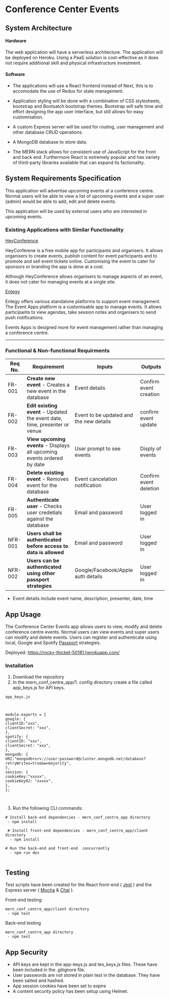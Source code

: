 # Conference Center Events

## System Architecture

#### Hardware

The web application will have a serverless architecture. The application will be deployed on Heroku. Using a PaaS solution is cost-effective as it does not require additional skill and physical infrastructure investment.

#### Software

- The applications will use a React frontend instead of Next, this is to accomodate the use of Redux for state management.

- Application styling will be done with a combination of CSS stylesheets, bootstrap and Bootsatch bootstrap themes. Bootstrap will safe time and effort designing the app user interface, but still allows for easy customisation.

- A custom Express server will be used for routing, user management and other database CRUD operations.

- A MongoDB database to store data.

- The MERN stack allows for consistent use of JavaScript for the front and back end. Furthermore React is extremely popular and has variety of third-party libraries available that can expand its factionality.

## System Requirements Specification

This application will advertise upcoming events at a conference centre. Normal users will be able to view a list of upcoming events and a super user (admin) would be able to add, edit and delete events.

This application will be used by external users who are interested in upcoming events.

### Existing Applications with Similar Functionality

[HeyConference](https://heyconference.com/)

HeyConferene is a free mobile app for participants and organisers. It allows organisers to create events, publish content for event participants and to promote and sell event tickets online. Customising the event to cater for sponsors or branding the app is done at a cost.

Although HeyConference allows organisers to manage aspects of an event, it does not cater for managing events at a single site.

[Entegy](https://entegy.com.au)

Entegy offers various standalone platforms to support event management. The Event Apps platform is a customisable app to manage events. It allows participants to view agendas, take session notes and organisers to send push notifications.

Events Apps is designed more for event management rather than managing a conference centre.

---

### Functional & Non-functional Requirments

| Req No. | Requirement                                                                   | Inputs                                  | Outputs                |
| ------- | ----------------------------------------------------------------------------- | --------------------------------------- | ---------------------- |
| FR-001  | <b>Create new event</b> - Creates a new event in the database                 | Event details                           | Confirm event creation |
| FR-002  | <b>Edit existing event</b> - Updated the event date, time, presenter or venue | Event to be updated and the new details | confirm event update   |
| FR-003  | <b>View upcoming events</b> - Displays all upcoming events ordered by date    | User prompt to see events               | Disply of events       |
| FR-004  | <b>Delete existing event</b> - Removes event for the database                 | Event cancelation notification          | Confirm event deletion |
| FR-005  | <b>Authenticate user</b> - Checks user credetials against the database        | Email and password                      | User logged in         |
| NFR-001 | <b>Users shall be authenticated before access to data is allowed</b>          | Email and password                      | User logged in         |
| NFR-002 | <b>Users can be authenticated using other passport strategies</b>             | Google/Facebook/Apple auth details      | User logged in         |

- Event details include event name, description, presenter, date, time

## App Usage

The Conference Center Events app allows users to view, modify and delete conference centre events. Normal users can view events and super users can modify and delete events. Users can register and authenticate using local, Google and Spotify [Passport](https://www.passportjs.org/) strategies.

Deployed: https://rocky-thicket-50181.herokuapp.com/

### Installation

1. Download the repository
2. In the mern_conf_centre_app/1. config directory create a file called app_keys.js for API keys.

```
app_keys.js



module.exports = {
google: {
clientID:"xxx",
clientSecret: "xxx",
},
spotify: {
clientID: "xxx",
clientSecret: "xxx",
},
mongodb: {
URI:"mongodb+srv://user:password@cluster.mongodb.net/database?retryWrites=true&w=majority",
},
session: {
cookieKey:"xxxxx",
cookieKey02: "xxxxx",
},
};



```

3. Run the following CLI commands:

```
# Install back-end dependencies - mern_conf_centre_app directory
 - npm install

 # Install front-end dependencies - mern_conf_centre_app/client directory
  - npm install

# Run the back-end and front-end  concurrently
  - npm run dev


```

## Testing

Test scripts have been created for the React front-end ( [Jest](https://jestjs.io/) ) and the Express server ( [Mocha](https://mochajs.org/) & [Chai](https://www.chaijs.com/) ).

Front-end testing:

```
mern_conf_centre_app/client directory
 - npm test
```

Back-end testing

```
mern_conf_centre_app directory
 - npm test

```

## App Security

- API keys are kept in the app-keys.js and tes_keys.js files. These have been included in the .gitignore file.
- User passwords are not stored in plain test in the database. They have been salted and hashed.
- App session cookies have been set to expire
- A content security policy has been setup using Helmet.
